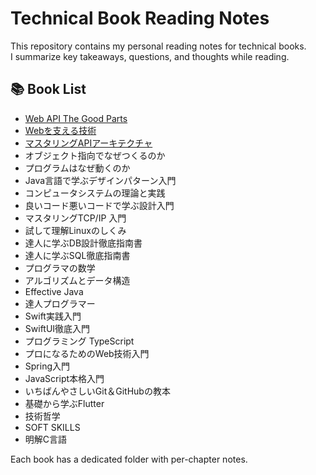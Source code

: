 # Technical Book Reading Notes

This repository contains my personal reading notes for technical books.  
I summarize key takeaways, questions, and thoughts while reading.

## 📚 Book List

- [Web API The Good Parts](books/WebApiTheGoodParts/README.md)
- [Webを支える技術](books/WebWoSasaeruGijutsu/README.md)
- [マスタリングAPIアーキテクチャ](books/MasteringApiArchitecture/README.md)
- オブジェクト指向でなぜつくるのか
- プログラムはなぜ動くのか
- Java言語で学ぶデザインパターン入門
- コンピュータシステムの理論と実践
- 良いコード悪いコードで学ぶ設計入門
- マスタリングTCP/IP 入門
- 試して理解Linuxのしくみ
- 達人に学ぶDB設計徹底指南書
- 達人に学ぶSQL徹底指南書
- プログラマの数学
- アルゴリズムとデータ構造
- Effective Java
- 達人プログラマー
- Swift実践入門
- SwiftUI徹底入門
- プログラミング TypeScript
- プロになるためのWeb技術入門
- Spring入門
- JavaScript本格入門
- いちばんやさしいGit＆GitHubの教本
- 基礎から学ぶFlutter
- 技術哲学
- SOFT SKILLS
- 明解C言語

Each book has a dedicated folder with per-chapter notes.
